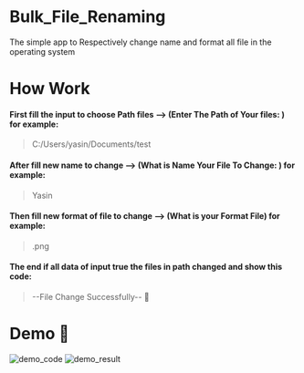 # Bulk_File_Renaming
The simple app to Respectively change name and format all file in the operating system
# How Work
#### First fill the input to choose Path files --> (Enter The Path of Your files: ) for example: 
> C:/Users/yasin/Documents/test
#### After fill new name to change -->  (What is Name Your File To Change: ) for example: 
> Yasin
#### Then fill new format of file to change --> (What is your Format File) for example:
> .png
#### The end if all data of input true the files in path changed and show this code:
> --File Change Successfully-- :tada:
# Demo 🎉
![demo_code](https://user-images.githubusercontent.com/77124662/129474132-9b78a81b-2161-4418-918b-192e4652dc2e.PNG)
![demo_result](https://user-images.githubusercontent.com/77124662/129474134-0fca77aa-c52f-4000-9ab4-ebf005a8ac17.PNG)

